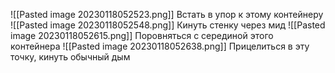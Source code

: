 ![[Pasted image 20230118052523.png]]
Встать в упор к этому контейнеру
![[Pasted image 20230118052548.png]]
Кинуть стенку через мид
![[Pasted image 20230118052615.png]]
Поровняться с серединой этого контейнера
![[Pasted image 20230118052638.png]]
Прицелиться в эту точку, кинуть обычный дым
